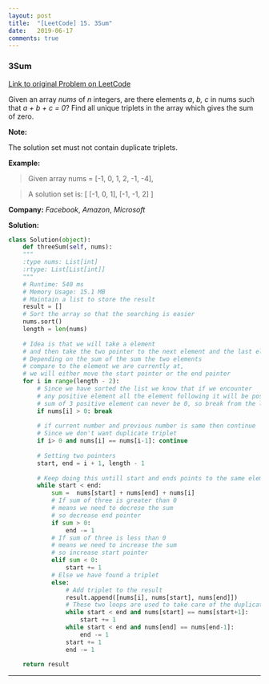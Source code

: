 ```yaml
---
layout: post
title:  "[LeetCode] 15. 3Sum"
date:   2019-06-17
comments: true
---
```


### 3Sum
 
[Link to original Problem on LeetCode](https://leetcode.com/problems/3sum/)

Given an array *nums* of *n* integers, are there elements *a*, *b,* *c* in nums such that *a + b + c = 0*? Find all unique triplets in the array which gives the sum of zero.

**Note:**

The solution set must not contain duplicate triplets.

**Example:**

>Given array nums = [-1, 0, 1, 2, -1, -4],

>A solution set is:
[
  [-1, 0, 1],
  [-1, -1, 2]
]

**Company:**
*Facebook*, *Amazon*, *Microsoft*

**Solution:**

```python
class Solution(object):
    def threeSum(self, nums):
    """
    :type nums: List[int]
    :rtype: List[List[int]]
    """
    # Runtime: 540 ms
    # Memory Usage: 15.1 MB       
    # Maintain a list to store the result 
    result = []
    # Sort the array so that the searching is easier
    nums.sort()
    length = len(nums)
        
    # Idea is that we will take a element 
    # and then take the two pointer to the next element and the last element
    # Depending on the sum of the sum the two elements 
    # compare to the element we are currently at,
    # we will either move the start pointer or the end pointer
    for i in range(length - 2):
        # Since we have sorted the list we know that if we encounter
        # any positive element all the element following it will be positive
        # sum of 3 positive element can never be 0, so break from the loop if that happens
        if nums[i] > 0: break
        
        # if current number and previous number is same then continue
        # Since we don't want duplicate triplet
        if i> 0 and nums[i] == nums[i-1]: continue
        
        # Setting two pointers
        start, end = i + 1, length - 1
        
        # Keep doing this untill start and ends points to the same element
        while start < end:
            sum =  nums[start] + nums[end] + nums[i] 
            # If sum of three is greater than 0
            # means we need to decrese the sum
            # so decrease end pointer
            if sum > 0: 
                end -= 1
            # If sum of three is less than 0
            # means we need to increase the sum
            # so increase start pointer
            elif sum < 0:
                start += 1
            # Else we have found a triplet
            else:
                # Add triplet to the result
                result.append([nums[i], nums[start], nums[end]])
                # These two loops are used to take care of the duplicate triplets
                while start < end and nums[start] == nums[start+1]:
                    start += 1
                while start < end and nums[end] == nums[end-1]:
                    end -= 1
                start += 1
                end -= 1
        
    return result
```

<hr><br />
